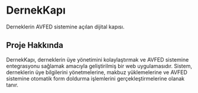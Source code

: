 # DernekKapı

Derneklerin AVFED sistemine açılan dijital kapısı.

## Proje Hakkında

DernekKapı, derneklerin üye yönetimini kolaylaştırmak ve AVFED sistemine entegrasyonu sağlamak amacıyla geliştirilmiş bir web uygulamasıdır. Sistem, derneklerin üye bilgilerini yönetmelerine, makbuz yüklemelerine ve AVFED sistemine otomatik form doldurma işlemlerini gerçekleştirmelerine olanak tanır.

